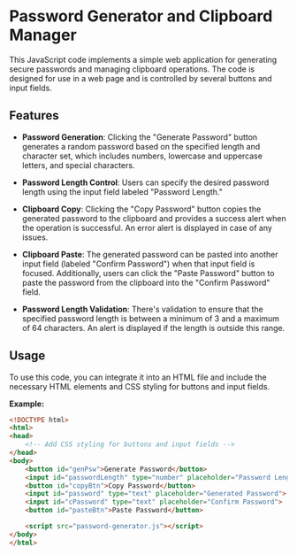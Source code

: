 # Password Generator and Clipboard Manager

This JavaScript code implements a simple web application for generating secure passwords and managing clipboard operations. The code is designed for use in a web page and is controlled by several buttons and input fields.

## Features

- **Password Generation**: Clicking the "Generate Password" button generates a random password based on the specified length and character set, which includes numbers, lowercase and uppercase letters, and special characters.

- **Password Length Control**: Users can specify the desired password length using the input field labeled "Password Length."

- **Clipboard Copy**: Clicking the "Copy Password" button copies the generated password to the clipboard and provides a success alert when the operation is successful. An error alert is displayed in case of any issues.

- **Clipboard Paste**: The generated password can be pasted into another input field (labeled "Confirm Password") when that input field is focused. Additionally, users can click the "Paste Password" button to paste the password from the clipboard into the "Confirm Password" field.

- **Password Length Validation**: There's validation to ensure that the specified password length is between a minimum of 3 and a maximum of 64 characters. An alert is displayed if the length is outside this range.

## Usage

To use this code, you can integrate it into an HTML file and include the necessary HTML elements and CSS styling for buttons and input fields.

**Example:**

```html
<!DOCTYPE html>
<html>
<head>
    <!-- Add CSS styling for buttons and input fields -->
</head>
<body>
    <button id="genPsw">Generate Password</button>
    <input id="passwordLength" type="number" placeholder="Password Length">
    <button id="copyBtn">Copy Password</button>
    <input id="password" type="text" placeholder="Generated Password">
    <input id="cPassword" type="text" placeholder="Confirm Password">
    <button id="pasteBtn">Paste Password</button>

    <script src="password-generator.js"></script>
</body>
</html>
